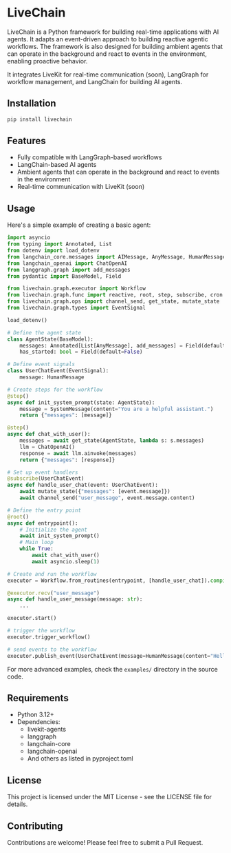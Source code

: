 # LiveChain

LiveChain is a Python framework for building real-time applications with AI agents. It adapts an event-driven approach to building reactive agentic workflows. The framework is also designed for building ambient agents that can operate in the background and react to events in the environment, enabling proactive behavior.

It integrates LiveKit for real-time communication (soon), LangGraph for workflow management, and LangChain for building AI agents.

## Installation

```bash
pip install livechain
```

## Features

- Fully compatible with LangGraph-based workflows
- LangChain-based AI agents
- Ambient agents that can operate in the background and react to events in the environment
- Real-time communication with LiveKit (soon)

## Usage

Here's a simple example of creating a basic agent:

```python
import asyncio
from typing import Annotated, List
from dotenv import load_dotenv
from langchain_core.messages import AIMessage, AnyMessage, HumanMessage, SystemMessage
from langchain_openai import ChatOpenAI
from langgraph.graph import add_messages
from pydantic import BaseModel, Field

from livechain.graph.executor import Workflow
from livechain.graph.func import reactive, root, step, subscribe, cron
from livechain.graph.ops import channel_send, get_state, mutate_state
from livechain.graph.types import EventSignal

load_dotenv()

# Define the agent state
class AgentState(BaseModel):
    messages: Annotated[List[AnyMessage], add_messages] = Field(default_factory=list)
    has_started: bool = Field(default=False)

# Define event signals
class UserChatEvent(EventSignal):
    message: HumanMessage

# Create steps for the workflow
@step()
async def init_system_prompt(state: AgentState):
    message = SystemMessage(content="You are a helpful assistant.")
    return {"messages": [message]}

@step()
async def chat_with_user():
    messages = await get_state(AgentState, lambda s: s.messages)
    llm = ChatOpenAI()
    response = await llm.ainvoke(messages)
    return {"messages": [response]}

# Set up event handlers
@subscribe(UserChatEvent)
async def handle_user_chat(event: UserChatEvent):
    await mutate_state({"messages": [event.message]})
    await channel_send("user_message", event.message.content)

# Define the entry point
@root()
async def entrypoint():
    # Initialize the agent
    await init_system_prompt()
    # Main loop
    while True:
        await chat_with_user()
        await asyncio.sleep(1)

# Create and run the workflow
executor = Workflow.from_routines(entrypoint, [handle_user_chat]).compile(AgentState)

@executor.recv("user_message")
async def handle_user_message(message: str):
    ...

executor.start()

# trigger the workflow
executor.trigger_workflow()

# send events to the workflow
executor.publish_event(UserChatEvent(message=HumanMessage(content="Hello, how are you?")))
```

For more advanced examples, check the `examples/` directory in the source code.

## Requirements

- Python 3.12+
- Dependencies:
  - livekit-agents
  - langgraph
  - langchain-core
  - langchain-openai
  - And others as listed in pyproject.toml

## License

This project is licensed under the MIT License - see the LICENSE file for details.

## Contributing

Contributions are welcome! Please feel free to submit a Pull Request.
